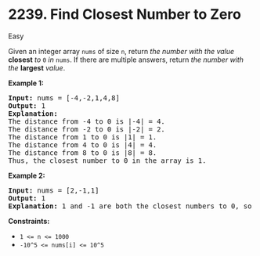 # 2239. Find Closest Number to Zero

Easy

Given an integer array ```nums``` of size ```n```, return *the number with the value* **closest** *to* ```0``` *in* ```nums```. If there are multiple answers, return *the number with the* **largest** *value*.

**Example 1:**

<pre>
<strong>Input:</strong> nums = [-4,-2,1,4,8]
<strong>Output:</strong> 1
<strong>Explanation:</strong> 
The distance from -4 to 0 is |-4| = 4.
The distance from -2 to 0 is |-2| = 2.
The distance from 1 to 0 is |1| = 1.
The distance from 4 to 0 is |4| = 4.
The distance from 8 to 0 is |8| = 8.
Thus, the closest number to 0 in the array is 1.
</pre>

**Example 2:**

<pre>
<strong>Input:</strong> nums = [2,-1,1]
<strong>Output:</strong> 1
<strong>Explanation:</strong> 1 and -1 are both the closest numbers to 0, so 1 being larger is returned.
</pre>

**Constraints:**

- ```1 <= n <= 1000```
- ```-10^5 <= nums[i] <= 10^5``` 
